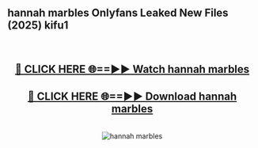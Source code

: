 <h2>hannah marbles Onlyfans Leaked New Files (2025) kifu1</h2>
<br>
<div align="center">
<h2><a href="https://mediafiles.top/hannah_marbles&ref=git" rel="nofollow">🔴 CLICK HERE 🌐==►► Watch hannah marbles</a></h2>
<h2><a href="https://mediafiles.top/hannah_marbles&ref=git" rel="nofollow">🔴 CLICK HERE 🌐==►► Download hannah marbles</a></h2>
<br>
<a href="https://mediafiles.top/hannah_marbles&ref=git" rel="nofollow" data-target="animated-image.originalLink"><img src="https://i.ibb.co.com/xMMVF88/686577567.gif" alt="hannah marbles" style="max-width: 100%; display: inline-block;" data-target="animated-image.originalImage"></a>
</div>
<br>
<br>